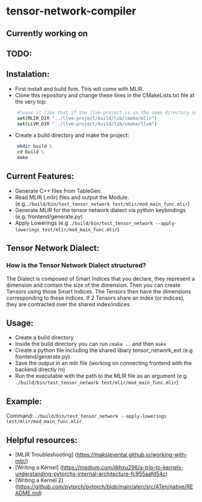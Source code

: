 # tensor-network-compiler

## Currently working on

## TODO:

## Instalation:
- First install and build llvm. This will come with MLIR.
- Clone this repository and change these lines in the CMakeLists.txt file at the very top:
``` cmake
    #leave it like that if the llvm-project is in the same directory as this project
    set(MLIR_DIR "../llvm-project/build/lib/cmake/mlir")
    set(LLVM_DIR "../llvm-project/build/lib/cmake/llvm")
```
- Create a build directory and make the project:
```bash
    mkdir build \
    cd build \
    make
```

## Current Features:
- Generate C++ files from TableGen.
- Read MLIR (.mlir) files and output the Module. (e.g.`./build/bin/test_tensor_network test/mlir/mod_main_func.mlir`)
- Generate MLIR for the tensor network dialect via python keybindings (e.g. frontend/generate.py)
- Apply Lowerings (e.g `./build/bin/test_tensor_network --apply-lowerings test/mlir/mod_main_func.mlir`) 

## Tensor Network Dialect:
### How is the Tensor Network Dialect structured?
The Dialect is composed of Smart Indices that you declare, they represent a dimension and contain the size of the dimension. Then you can create Tensors using those Smart Indices. The Tensors then have the dimensions corresponding to these indices. If 2 Tensors share an index (or indices), they are contracted over the shared index/indices

## Usage:
- Create a build directory
- Inside the build directory you can run `cmake ..` and then `make`
- Create a python file including the shared libary tensor_network_ext (e.g frontend/generate.py)
- Save the output in an mlir file (working on connecting frontend with the backend directly rn)
- Run the executable with the path to the MLIR file as an argument (e.g. `./build/bin/test_tensor_network test/mlir/mod_main_func.mlir`)

## Example:
Command: `./build/bin/test_tensor_network --apply-lowerings test/mlir/mod_main_func.mlir`

## Helpful resources:
- [MLIR Troubleshooting] (https://makslevental.github.io/working-with-mlir/)
- [Writing a Kernel] (https://medium.com/@hxu296/a-trip-to-kernels-understanding-pytorchs-internal-architecture-fc955aafd54c)
- [Writing a Kernel 2] (https://github.com/pytorch/pytorch/blob/main/aten/src/ATen/native/README.md)
